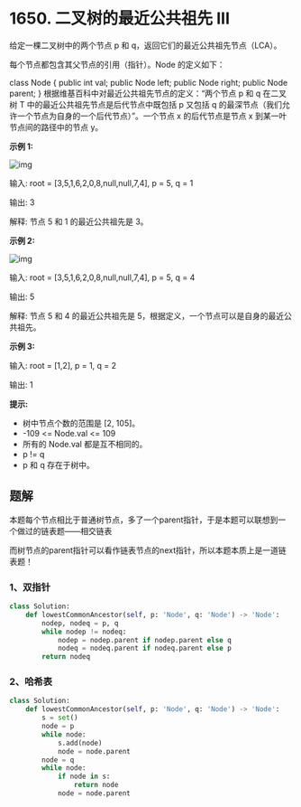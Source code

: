 # 1650. 二叉树的最近公共祖先 III

给定一棵二叉树中的两个节点 p 和 q，返回它们的最近公共祖先节点（LCA）。

每个节点都包含其父节点的引用（指针）。Node 的定义如下：

class Node {
    public int val;
    public Node left;
    public Node right;
    public Node parent;
}
根据维基百科中对最近公共祖先节点的定义：“两个节点 p 和 q 在二叉树 T 中的最近公共祖先节点是后代节点中既包括 p 又包括 q 的最深节点（我们允许一个节点为自身的一个后代节点）”。一个节点 x 的后代节点是节点 x 到某一叶节点间的路径中的节点 y。

 

**示例 1:**

![img](https://assets.leetcode.com/uploads/2018/12/14/binarytree.png)

输入: root = [3,5,1,6,2,0,8,null,null,7,4], p = 5, q = 1

输出: 3

解释: 节点 5 和 1 的最近公共祖先是 3。

**示例 2:**

![img](https://assets.leetcode.com/uploads/2018/12/14/binarytree.png)

输入: root = [3,5,1,6,2,0,8,null,null,7,4], p = 5, q = 4

输出: 5

解释: 节点 5 和 4 的最近公共祖先是 5，根据定义，一个节点可以是自身的最近公共祖先。

**示例 3:**

输入: root = [1,2], p = 1, q = 2

输出: 1

**提示:**

- 树中节点个数的范围是 [2, 105]。
- -109 <= Node.val <= 109
- 所有的 Node.val 都是互不相同的。
- p != q
- p 和 q 存在于树中。

## 题解

本题每个节点相比于普通树节点，多了一个parent指针，于是本题可以联想到一个做过的链表题——相交链表

而树节点的parent指针可以看作链表节点的next指针，所以本题本质上是一道链表题！

### 1、双指针

```python
class Solution:
    def lowestCommonAncestor(self, p: 'Node', q: 'Node') -> 'Node':
        nodep, nodeq = p, q
        while nodep != nodeq:
            nodep = nodep.parent if nodep.parent else q
            nodeq = nodeq.parent if nodeq.parent else p
        return nodeq
```

### 2、哈希表

```python
class Solution:
    def lowestCommonAncestor(self, p: 'Node', q: 'Node') -> 'Node':
        s = set()
        node = p
        while node:
            s.add(node)
            node = node.parent
        node = q
        while node:
            if node in s:
                return node
            node = node.parent
```

